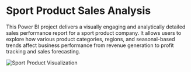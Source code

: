 # Sport Product Sales Analysis
This Power BI project delivers a visually engaging and analytically detailed sales performance report for a sport product company. It allows users to explore how various product categories, regions, and seasonal-based trends affect business performance from revenue generation to profit tracking and sales forecasting.


![Sport Product Visualization](https://drive.google.com/file/d/1yQ5_D5LQii85csTa7LP9k18qHI-kS1kA/view?usp=sharing)
